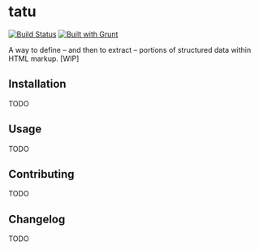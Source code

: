 # tatu

[![Build Status](https://travis-ci.org/almirfilho/tatu.svg?branch=master)](https://travis-ci.org/almirfilho/tatu)
[![Built with Grunt](https://cdn.gruntjs.com/builtwith.png)](http://gruntjs.com/)

A way to define – and then to extract – portions of structured data within HTML
markup. [WIP]


## Installation

TODO


## Usage

TODO


## Contributing

TODO


## Changelog

TODO
